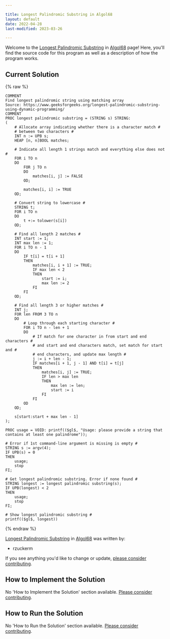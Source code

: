 ```yaml
---

title: Longest Palindromic Substring in Algol68
layout: default
date: 2022-04-28
last-modified: 2023-03-26

---
```


Welcome to the [Longest Palindromic Substring](https://sampleprograms.io/projects/longest-palindromic-substring) in [Algol68](https://sampleprograms.io/languages/algol68) page! Here, you'll find the source code for this program as well as a description of how the program works.

## Current Solution

{% raw %}

```algol68
COMMENT
Find longest palindromic string using matching array
Source: https://www.geeksforgeeks.org/longest-palindromic-substring-using-dynamic-programming/
COMMENT
PROC longest palindromic substring = (STRING s) STRING:
(
    # Allocate array indicating whether there is a character match #
    # between two characters #
    INT n := UPB s;
    HEAP [n, n]BOOL matches;

    # Indicate all length 1 strings match and everything else does not #
    FOR i TO n
    DO
        FOR j TO n
        DO
            matches[i, j] := FALSE
        OD;

        matches[i, i] := TRUE
    OD;

    # Convert string to lowercase #
    STRING t;
    FOR i TO n
    DO
        t +:= tolower(s[i])
    OD;

    # Find all length 2 matches #
    INT start := 1;
    INT max len := 1;
    FOR i TO n - 1
    DO
        IF t[i] = t[i + 1]
        THEN
            matches[i, i + 1] := TRUE;
            IF max len < 2
            THEN
                start := i;
                max len := 2
            FI
        FI
    OD;

    # Find all length 3 or higher matches #
    INT j;
    FOR len FROM 3 TO n
    DO
        # Loop through each starting character #
        FOR i TO n - len + 1
        DO
            # If match for one character in from start and end characters #
            # and start and end characters match, set match for start and #
            # end characters, and update max length #
            j := i + len - 1;
            IF matches[i + 1, j - 1] AND t[i] = t[j]
            THEN
                matches[i, j] := TRUE;
                IF len > max len
                THEN
                    max len := len;
                    start := i
                FI
            FI
        OD
    OD;

    s[start:start + max len - 1]
);

PROC usage = VOID: printf(($gl$, "Usage: please provide a string that contains at least one palindrome"));

# Error if 1st command-line argument is missing is empty #
STRING s := argv(4);
IF UPB(s) = 0
THEN
    usage;
    stop
FI;

# Get longest palindromic substring. Error if none found #
STRING longest := longest palindromic substring(s);
IF UPB(longest) < 2
THEN
    usage;
    stop
FI;

# Show longest palindromic substring #
printf(($gl$, longest))
```

{% endraw %}

[Longest Palindromic Substring](https://sampleprograms.io/projects/longest-palindromic-substring) in [Algol68](https://sampleprograms.io/languages/algol68) was written by:

- rzuckerm

If you see anything you'd like to change or update, [please consider contributing](https://github.com/TheRenegadeCoder/sample-programs).

## How to Implement the Solution

No 'How to Implement the Solution' section available. [Please consider contributing](https://github.com/TheRenegadeCoder/sample-programs-website).

## How to Run the Solution

No 'How to Run the Solution' section available. [Please consider contributing](https://github.com/TheRenegadeCoder/sample-programs-website).
